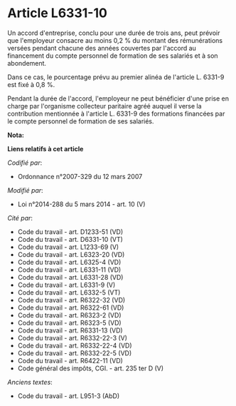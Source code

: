 # Article L6331-10

Un accord d'entreprise, conclu pour une durée de trois ans, peut prévoir que l'employeur consacre au moins 0,2 % du montant
des rémunérations versées pendant chacune des années couvertes par l'accord au financement du compte personnel de formation
de ses salariés et à son abondement. 

Dans ce cas, le pourcentage prévu au premier alinéa de l'article L. 6331-9 est fixé à 0,8 %. 

Pendant la durée de l'accord, l'employeur ne peut bénéficier d'une prise en charge par l'organisme collecteur paritaire agréé
auquel il verse la contribution mentionnée à l'article L. 6331-9 des formations financées par le compte personnel de
formation de ses salariés.

**Nota:**



**Liens relatifs à cet article**

_Codifié par_:

  - Ordonnance n°2007-329 du 12 mars 2007

_Modifié par_:

  - Loi n°2014-288 du 5 mars 2014 - art. 10 (V)

_Cité par_:

  - Code du travail - art. D1233-51 (VD)
  - Code du travail - art. D6331-10 (VT)
  - Code du travail - art. L1233-69 (V)
  - Code du travail - art. L6323-20 (VD)
  - Code du travail - art. L6325-4 (VD)
  - Code du travail - art. L6331-11 (VD)
  - Code du travail - art. L6331-28 (VD)
  - Code du travail - art. L6331-9 (V)
  - Code du travail - art. L6332-5 (VT)
  - Code du travail - art. R6322-32 (VD)
  - Code du travail - art. R6322-61 (VD)
  - Code du travail - art. R6323-2 (VD)
  - Code du travail - art. R6323-5 (VD)
  - Code du travail - art. R6331-13 (VD)
  - Code du travail - art. R6332-22-3 (V)
  - Code du travail - art. R6332-22-4 (VD)
  - Code du travail - art. R6332-22-5 (VD)
  - Code du travail - art. R6422-11 (VD)
  - Code général des impôts, CGI. - art. 235 ter D (V)

_Anciens textes_:

  - Code du travail - art. L951-3 (AbD)
